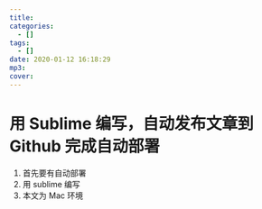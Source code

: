 ```yaml
---
title: 
categories:
  - []
tags:
  - []
date: 2020-01-12 16:18:29
mp3:
cover:
---
```


# 用 Sublime 编写，自动发布文章到 Github 完成自动部署
1. 首先要有自动部署
2. 用 sublime 编写
3. 本文为 Mac 环境
